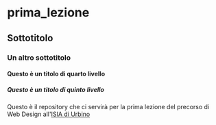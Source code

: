 # prima_lezione
## Sottotitolo
### Un altro sottotitolo
#### Questo è un titolo di quarto livello
##### Questo è un titolo di quinto livello

Questo è il repository che ci servirà per la prima lezione del precorso di Web Design all'[ISIA di Urbino](https://www.pimpa.it/)
